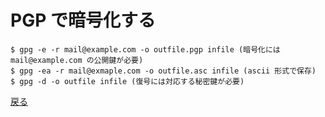 # PGP で暗号化する

    $ gpg -e -r mail@example.com -o outfile.pgp infile (暗号化には mail@example.com の公開鍵が必要)  
    $ gpg -ea -r mail@exmaple.com -o outfile.asc infile (ascii 形式で保存)  
    $ gpg -d -o outfile infile (復号には対応する秘密鍵が必要)  

[戻る](../readme.md)
